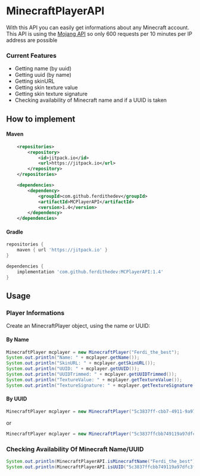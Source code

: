 # MinecraftPlayerAPI

With this API you can easily get informations about any Minecraft account.
This API is using the [Mojang API](https://wiki.vg/Mojang_API) so only 600 requests per 10 minutes per IP address are possible

### Current Features

- Getting name (by uuid)
- Getting uuid (by name)
- Getting skinURL
- Getting skin texture value
- Getting skin texture signature
- Checking availability of Minecraft name and if a UUID is taken

## How to implement

#### Maven

```xml
    <repositories>
        <repository>
            <id>jitpack.io</id>
            <url>https://jitpack.io</url>
        </repository>
    </repositories>

    <dependencies>
        <dependency>
            <groupId>com.github.ferdithedev</groupId>
            <artifactId>MCPlayerAPI</artifactId>
            <version>1.4</version>
        </dependency>
    </dependencies>
```

#### Gradle

```gradle
repositories {
    maven { url 'https://jitpack.io' }
}

dependencies {
    implementation 'com.github.ferdithedev:MCPlayerAPI:1.4'
}
```

## Usage

### Player Informations

Create an MinecraftPlayer object, using the name or UUID:

#### By Name

```java
MinecraftPlayer mcplayer = new MinecraftPlayer("Ferdi_the_best");
System.out.println("Name: " + mcplayer.getName());
System.out.println("SkinURL: " + mcplayer.getSkinURL());
System.out.println("UUID: " + mcplayer.getUUID());
System.out.println("UUIDTrimmed: " + mcplayer.getUUIDTrimmed());
System.out.println("TextureValue: " + mcplayer.getTextureValue());
System.out.println("TextureSignature: " + mcplayer.getTextureSignature());
```

#### By UUID

```java
MinecraftPlayer mcplayer = new MinecraftPlayer("5c3837ff-cbb7-4911-9a97-dfc3f6bbdb87");
```

or

```java
MinecraftPlayer mcplayer = new MinecraftPlayer("5c3837ffcbb749119a97dfc3f6bbdb87");
```

### Checking Availability Of Minecraft Name/UUID

```java
System.out.println(MinecraftPlayerAPI.isMinecraftName("Ferdi_the_best"));
System.out.println(MinecraftPlayerAPI.isUUID("5c3837ffcbb749119a97dfc3f6bbdb87"));
```
